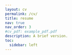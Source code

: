 ```yaml
---
layout: cv
permalink: /cv/
title: resume
nav: true
nav_order: 3
#cv_pdf: example_pdf.pdf
description: A brief version.
toc:
  sidebar: left
---
```

